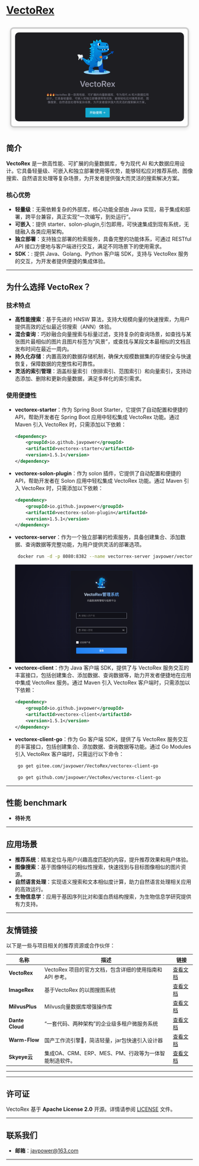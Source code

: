 # **[VectoRex](https://vectorex-doc.m78cloud.cn/)**



<div style="display: inline-block; border: 4px solid #ccc; border-radius: 10px; box-shadow: 0 4px 8px rgba(0, 0, 0, 0.1); margin: 10px; padding: 10px;">
  <img src="./image/doc.png" alt="VectoRex" style="border-radius: 10px;" />
</div>

## **简介**

**VectoRex** 是一款高性能、可扩展的向量数据库，专为现代 AI 和大数据应用设计。它具备轻量级、可嵌入和独立部署使用等优势，能够轻松应对推荐系统、图像搜索、自然语言处理等复杂场景，为开发者提供强大而灵活的搜索解决方案。

### 核心优势

- **轻量级**：无需依赖复杂的外部库，核心功能全部由 Java 实现，易于集成和部署，跨平台兼容，真正实现“一次编写，到处运行”。
- **可嵌入**：提供 starter、solon-plugin,引包即用，可快速集成到现有系统，无缝融入各类应用架构。
- **独立部署**：支持独立部署的检索服务，具备完整的功能体系，可通过 RESTful API 接口方便地与客户端进行交互，满足不同场景下的使用需求。
- **SDK**：: 提供 Java、Golang、Python 客户端 SDK，支持与 VectoRex 服务的交互，为开发者提供便捷的集成体验。

---

## **为什么选择 VectoRex？**

### **技术特点**

- **高性能搜索**：基于先进的 HNSW 算法，支持大规模向量的快速搜索，为用户提供高效的近似最近邻搜索（ANN）体验。
- **混合查询**：巧妙融合向量搜索与标量过滤，支持复杂的查询场景，如查找与某张图片最相似的图片且图片标签为“风景”，或查找与某段文本最相似的文档且发布时间在最近一周内。
- **持久化存储**：内置高效的数据存储机制，确保大规模数据集的存储安全与快速恢复，保障数据的完整性和可靠性。
- **灵活的索引管理**：涵盖标量索引（倒排索引、范围索引）和向量索引，支持动态添加、删除和更新向量数据，满足多样化的索引需求。

### **使用便捷性**

- **vectorex-starter**：作为 Spring Boot Starter，它提供了自动配置和便捷的 API，帮助开发者在 Spring Boot 应用中轻松集成 VectoRex 功能。通过 Maven 引入 VectoRex 时，只需添加以下依赖：
  ```xml
  <dependency>
      <groupId>io.github.javpower</groupId>
      <artifactId>vectorex-starter</artifactId>
      <version>1.5.1</version>
  </dependency>
  ```
- **vectorex-solon-plugin**：作为 solon 插件，它提供了自动配置和便捷的 API，帮助开发者在 Solon 应用中轻松集成 VectoRex 功能。通过 Maven 引入 VectoRex 时，只需添加以下依赖：
  ```xml
  <dependency>
      <groupId>io.github.javpower</groupId>
      <artifactId>vectorex-solon-plugin</artifactId>
      <version>1.5.1</version>
  </dependency>
  ```  
- **vectorex-server**：作为一个独立部署的检索服务，具备创建集合、添加数据、查询数据等完整功能，为用户提供灵活的部署选项。
  ```sh
   docker run -d -p 8080:8382 --name vectorrex-server javpower/vectorex-server:v1.0.0
   ```
   ![img.png](image/plat.png)
- **vectorex-client**：作为 Java 客户端 SDK，提供了与 VectoRex 服务交互的丰富接口，包括创建集合、添加数据、查询数据等，助力开发者便捷地在应用中集成 VectoRex 服务。通过 Maven 引入 VectoRex 客户端时，只需添加以下依赖：
  ```xml
  <dependency>
      <groupId>io.github.javpower</groupId>
      <artifactId>vectorex-client</artifactId>
      <version>1.5.1</version>
  </dependency>
  ```
- **vectorex-client-go**：作为 Go 客户端 SDK，提供了与 VectoRex 服务交互的丰富接口，包括创建集合、添加数据、查询数据等功能。通过 Go Modules 引入 VectoRex 客户端时，只需运行以下命令：
  ```bash
   go get gitee.com/javpower/VectoRex/vectorex-client-go
  ```
  ```bash
   go get github.com/javpower/VectoRex/vectorex-client-go
  ```
---

## **性能 benchmark**

- **待补充**

---

## **应用场景**

- **推荐系统**：精准定位与用户兴趣高度匹配的内容，提升推荐效果和用户体验。
- **图像搜索**：基于图像特征的相似性搜索，快速找到与目标图像相似的图片资源。
- **自然语言处理**：实现语义搜索和文本相似度计算，助力自然语言处理相关应用的高效运行。
- **生物信息学**：应用于基因序列比对和蛋白质结构搜索，为生物信息学研究提供有力支持。

---


## **友情链接**

以下是一些与项目相关的推荐资源或合作伙伴：

| 名称              | 描述                                  | 链接                                             |
|-----------------|-------------------------------------|------------------------------------------------|
| **VectoRex**    | VectoRex 项目的官方文档，包含详细的使用指南和 API 参考。 | [查看文档](https://vectorex-doc.m78cloud.cn/)      |
| **ImageRex**    | 基于VectoRex 的以图搜图系统                  | [查看文档](https://gitee.com/giteeClass/ImageRex/) |
| **MilvusPlus**  | Milvus向量数据库增强操作库                    | [查看文档](https://milvus-plus.dromara.org/)       |
| **Dante Cloud** | “一套代码、两种架构”的企业级多租户微服务系统             | [查看文档](https://www.herodotus.cn)               |
| **Warm-Flow**   | 国产工作流引擎🎉，简洁轻量，jar包快速引入设计器          | [查看文档](https://warm-flow.dromara.org/)         |
| **Skyeye云**     | 集成OA、CRM、ERP、MES、PM、行政等为一体智能制造软件。   | [查看文档](https://gitee.com/dromara/skyeye)       |

---

---

## **许可证**

VectoRex 基于 **Apache License 2.0** 开源。详情请参阅 [LICENSE](LICENSE) 文件。

---

## **联系我们**

- **邮箱**：javpower@163.com
---